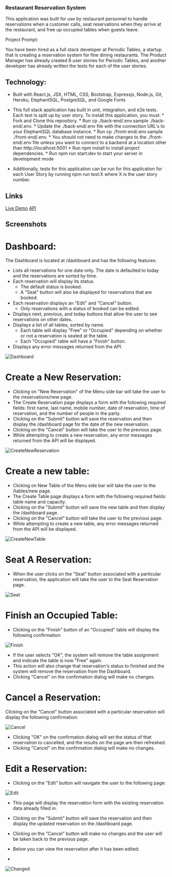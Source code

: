 ### Restaurant Reservation System

This application was built for use by restaurant personnel to handle reservations when a customer calls, seat reservations when they arrive at the restaurant, and free up occupied tables when guests leave.

Project Prompt: 

  You have been hired as a full stack developer at Periodic Tables, a startup that is creating a reservation system for fine dining restaurants. The    Product Manager has already created 8 user stories for Periodic Tables, and another developer has already written the tests for each of the user stories.

## Technology:

* Built with React.js, JSX, HTML, CSS, Bootstrap, Expressjs, Node.js, Git, Heroku, ElephantSQL, PostgreSQL, and Google Fonts

* This full stack application has built in unit, integration, and e2e tests. Each test is split up by user story. To install this application, you must: 
      * Fork and Clone this repository.
      * Run cp ./back-end/.env.sample ./back-end/.env.
      * Update the ./back-end/.env file with the connection URL's to your ElephantSQL database instance.
      * Run cp ./front-end/.env.sample ./front-end/.env.
      * You should not need to make changes to the ./front-end/.env file unless you want to connect to a backend at a location other than http://localhost:5001
      * Run npm install to install project dependencies.
      * Run npm run start:dev to start your server in development mode

* Additionally, tests for this application can be run for this application for each User Story by running npm run test:X where X is the user story number. 

## Links 
[Live Demo](https://my-app-restaurant-front.herokuapp.com/dashboard)
[API](https://my-restaurant-app-back.herokuapp.com/tables)


## Screenshots

# Dashboard: 
The Dashboard is located at /dashboard and has the following features:

* Lists all reservations for one date only. The date is defaulted to today and the reservations are sorted by time.
* Each reservation will display its status.
  *   The default status is booked. 
  *   A "Seat" button will also be displayed for reservations that are booked.
* Each reservation displays an "Edit" and "Cancel" button. 
  *  Only reservations with a status of booked can be edited.
* Displays next, previous, and today buttons that allow the user to see reservations on other dates.
* Displays a list of all tables, sorted by name. 
  * Each table will display "Free" or "Occupied" depending on whether or not a reservation is seated at the table. 
  * Each "Occupied" table will have a "Finish" button.
* Displays any error messages returned from the API.

![Dashboard](Screenshots/Dashboard.png)

# Create a New Reservation: 

* Clicking on "New Reservation" of the Menu side bar will take the user to the /reservations/new page. 
* The Create Reservation page displays a form with the following required fields: first name, last name, mobile number, date of reservation, time of reservation, and the number of people in the party. 
* Clicking on the "Submit" button will save the reservation and then display the /dashboard page for the date of the new reservation. 
* Clicking on the "Cancel" button will take the user to the previous page. 
* While attempting to create a new reservation, any error messages returned from the API will be displayed.

![CreateNewReservation](Screenshots/New.png)

# Create a new table:

* Clicking on New Table of the Menu side bar will take the user to the /tables/new page. 
* The Create Table page displays a form with the following required fields: table name and capacity. 
* Clicking on the "Submit" button will save the new table and then display the /dashboard page. 
* Clicking on the "Cancel" button will take the user to the previous page. 
* While attempting to create a new table, any error messages returned from the API will be displayed.

![CreateNewTable](Screenshots/NewTable.png)

# Seat A Reservation: 

* When the user clicks on the "Seat" button associated with a particular reservation, the application will take the user to the Seat Reservation page.

![Seat](Screenshots/Seat.png)

# Finish an Occupied Table: 

* Clicking on the "Finish" button of an "Occupied" table will display the following confirmation:

![Finish](Screenshots/Finish.png)

* If the user selects "OK", the system will remove the table assignment and indicate the table is now "Free" again. 
* This action will also change that reservation's status to finished and the system will remove the reservation from the Dashboard. 
* Clicking "Cancel" on the confirmation dialog will make no changes.



# Cancel a Reservation: 

Clicking on the "Cancel" button associated with a particular reservation will display the following confirmation:

![Cancel](Screenshots/Cancel.png)

* Clicking "OK" on the confirmation dialog will set the status of that reservation to cancelled, and the results on the page are then refreshed. 
* Clicking "Cancel" on the confirmation dialog will make no changes.

# Edit a Reservation: 

* Clicking on the "Edit" button will navigate the user to the following page: 

![Edit](Screenshots/Edit.png)

* This page will display the reservation form with the existing reservation data already filled in. 
* Clicking on the "Submit" button will save the reservation and then display the updated reservation on the /dashboard page. 
* Clicking on the "Cancel" button will make no changes and the user will be taken back to the previous page.

* Below you can view the reservation after it has been edited: 
* 
![Changed](Screenshots/Changed.png)

